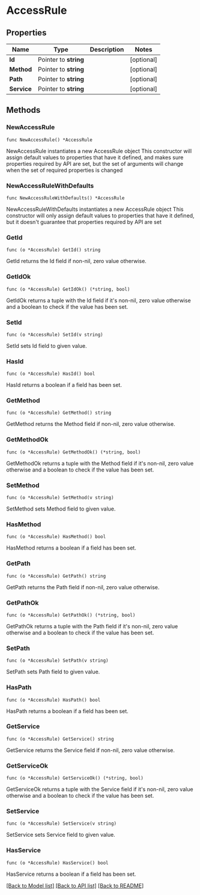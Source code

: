 # AccessRule

## Properties

Name | Type | Description | Notes
------------ | ------------- | ------------- | -------------
**Id** | Pointer to **string** |  | [optional] 
**Method** | Pointer to **string** |  | [optional] 
**Path** | Pointer to **string** |  | [optional] 
**Service** | Pointer to **string** |  | [optional] 

## Methods

### NewAccessRule

`func NewAccessRule() *AccessRule`

NewAccessRule instantiates a new AccessRule object
This constructor will assign default values to properties that have it defined,
and makes sure properties required by API are set, but the set of arguments
will change when the set of required properties is changed

### NewAccessRuleWithDefaults

`func NewAccessRuleWithDefaults() *AccessRule`

NewAccessRuleWithDefaults instantiates a new AccessRule object
This constructor will only assign default values to properties that have it defined,
but it doesn't guarantee that properties required by API are set

### GetId

`func (o *AccessRule) GetId() string`

GetId returns the Id field if non-nil, zero value otherwise.

### GetIdOk

`func (o *AccessRule) GetIdOk() (*string, bool)`

GetIdOk returns a tuple with the Id field if it's non-nil, zero value otherwise
and a boolean to check if the value has been set.

### SetId

`func (o *AccessRule) SetId(v string)`

SetId sets Id field to given value.

### HasId

`func (o *AccessRule) HasId() bool`

HasId returns a boolean if a field has been set.

### GetMethod

`func (o *AccessRule) GetMethod() string`

GetMethod returns the Method field if non-nil, zero value otherwise.

### GetMethodOk

`func (o *AccessRule) GetMethodOk() (*string, bool)`

GetMethodOk returns a tuple with the Method field if it's non-nil, zero value otherwise
and a boolean to check if the value has been set.

### SetMethod

`func (o *AccessRule) SetMethod(v string)`

SetMethod sets Method field to given value.

### HasMethod

`func (o *AccessRule) HasMethod() bool`

HasMethod returns a boolean if a field has been set.

### GetPath

`func (o *AccessRule) GetPath() string`

GetPath returns the Path field if non-nil, zero value otherwise.

### GetPathOk

`func (o *AccessRule) GetPathOk() (*string, bool)`

GetPathOk returns a tuple with the Path field if it's non-nil, zero value otherwise
and a boolean to check if the value has been set.

### SetPath

`func (o *AccessRule) SetPath(v string)`

SetPath sets Path field to given value.

### HasPath

`func (o *AccessRule) HasPath() bool`

HasPath returns a boolean if a field has been set.

### GetService

`func (o *AccessRule) GetService() string`

GetService returns the Service field if non-nil, zero value otherwise.

### GetServiceOk

`func (o *AccessRule) GetServiceOk() (*string, bool)`

GetServiceOk returns a tuple with the Service field if it's non-nil, zero value otherwise
and a boolean to check if the value has been set.

### SetService

`func (o *AccessRule) SetService(v string)`

SetService sets Service field to given value.

### HasService

`func (o *AccessRule) HasService() bool`

HasService returns a boolean if a field has been set.


[[Back to Model list]](../README.md#documentation-for-models) [[Back to API list]](../README.md#documentation-for-api-endpoints) [[Back to README]](../README.md)


